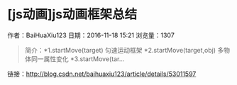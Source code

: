 # [js动画]js动画框架总结
作者：BaiHuaXiu123
日期：2016-11-18 15:21
浏览量：1307
> 简介：*1.startMove(target)  匀速运动框架 
         *2.startMove(target,obj) 多物体同一属性变化 
         *3.startMove(tar...

 链接：http://blog.csdn.net/baihuaxiu123/article/details/53011597
